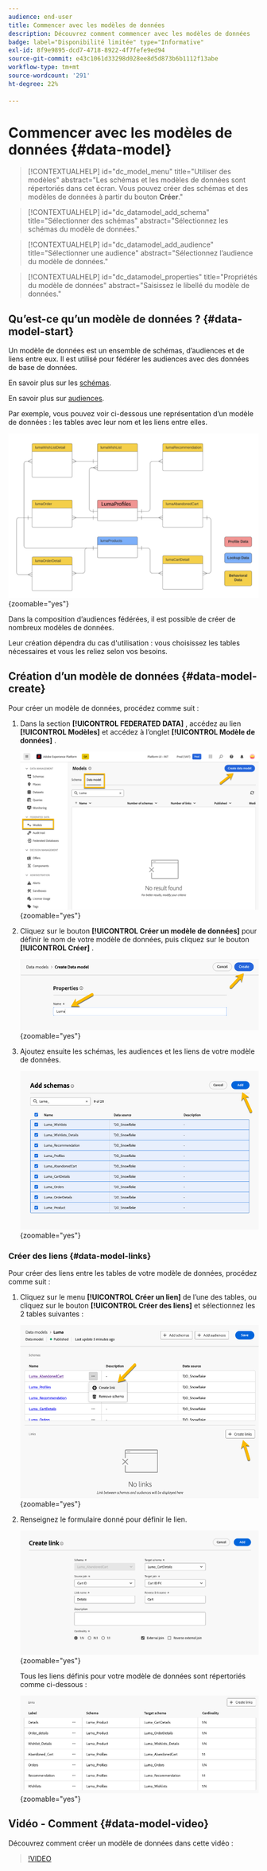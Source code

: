 ```yaml
---
audience: end-user
title: Commencer avec les modèles de données
description: Découvrez comment commencer avec les modèles de données
badge: label="Disponibilité limitée" type="Informative"
exl-id: 8f9e9895-dcd7-4718-8922-4f7fefe9ed94
source-git-commit: e43c1061d33298d028ee8d5d873b6b1112f13abe
workflow-type: tm+mt
source-wordcount: '291'
ht-degree: 22%

---
```


# Commencer avec les modèles de données {#data-model}

>[!CONTEXTUALHELP]
>id="dc_model_menu"
>title="Utiliser des modèles"
>abstract="Les schémas et les modèles de données sont répertoriés dans cet écran. Vous pouvez créer des schémas et des modèles de données à partir du bouton **Créer**."

>[!CONTEXTUALHELP]
>id="dc_datamodel_add_schema"
>title="Sélectionner des schémas"
>abstract="Sélectionnez les schémas du modèle de données."


>[!CONTEXTUALHELP]
>id="dc_datamodel_add_audience"
>title="Sélectionner une audience"
>abstract="Sélectionnez l’audience du modèle de données."

>[!CONTEXTUALHELP]
>id="dc_datamodel_properties"
>title="Propriétés du modèle de données"
>abstract="Saisissez le libellé du modèle de données."


## Qu’est-ce qu’un modèle de données ? {#data-model-start}

Un modèle de données est un ensemble de schémas, d’audiences et de liens entre eux. Il est utilisé pour fédérer les audiences avec des données de base de données.

En savoir plus sur les [schémas](../customer/schemas.md#schema-start).

En savoir plus sur [audiences](../start/audiences.md).

Par exemple, vous pouvez voir ci-dessous une représentation d’un modèle de données : les tables avec leur nom et les liens entre elles.

![](assets/datamodel.png){zoomable="yes"}

Dans la composition d’audiences fédérées, il est possible de créer de nombreux modèles de données.

Leur création dépendra du cas d&#39;utilisation : vous choisissez les tables nécessaires et vous les reliez selon vos besoins.

## Création d’un modèle de données {#data-model-create}

Pour créer un modèle de données, procédez comme suit :

1. Dans la section **[!UICONTROL FEDERATED DATA]** , accédez au lien **[!UICONTROL Modèles]** et accédez à l’onglet **[!UICONTROL Modèle de données]** .

   ![](assets/datamodel_create.png){zoomable="yes"}

1. Cliquez sur le bouton **[!UICONTROL Créer un modèle de données]** pour définir le nom de votre modèle de données, puis cliquez sur le bouton **[!UICONTROL Créer]** .

   ![](assets/datamodel_name.png){zoomable="yes"}

1. Ajoutez ensuite les schémas, les audiences et les liens de votre modèle de données.

   ![](assets/datamodel_schemas.png){zoomable="yes"}

### Créer des liens {#data-model-links}

Pour créer des liens entre les tables de votre modèle de données, procédez comme suit :

1. Cliquez sur le menu **[!UICONTROL Créer un lien]** de l’une des tables, ou cliquez sur le bouton **[!UICONTROL Créer des liens]** et sélectionnez les 2 tables suivantes :

   ![](assets/datamodel_createlinks.png){zoomable="yes"}

1. Renseignez le formulaire donné pour définir le lien.

   ![](assets/datamodel_link.png){zoomable="yes"}

   Tous les liens définis pour votre modèle de données sont répertoriés comme ci-dessous :

   ![](assets/datamodel_alllinks.png){zoomable="yes"}

## Vidéo - Comment {#data-model-video}

Découvrez comment créer un modèle de données dans cette vidéo :

>[!VIDEO](https://video.tv.adobe.com/v/3432020)
